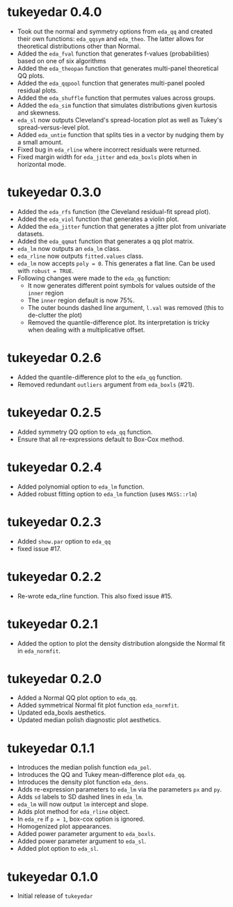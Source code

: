 # tukeyedar 0.4.0
*  Took out the normal and symmetry options from `eda_qq` and created their own functions:
   `eda_qqsym` and `eda_theo`. The latter allows for theoretical distributions other
   than Normal.
*  Added the `eda_fval` function that generates f-values (probabilities) based on one of six algorithms
*  Added the `eda_theopan` function that generates multi-panel theoretical QQ plots.
*  Added the `eda_qqpool` function that generates multi-panel pooled residual plots.
*  Added the `eda_shuffle` function that permutes values across groups.
*  Added the `eda_sim` function that simulates distributions given kurtosis and skewness.
*  `eda_sl` now outputs Cleveland's spread-location plot as well as Tukey's spread-versus-level plot.
*  Added `eda_untie` function that splits ties in a vector by nudging them by a small amount.
*  Fixed bug in `eda_rline` where incorrect residuals were returned.
*  Fixed margin width for `eda_jitter` and `eda_boxls` plots when in horizontal mode.

# tukeyedar 0.3.0
*  Added the `eda_rfs` function (the Cleveland residual-fit spread plot).
*  Added the `eda_viol` function that generates a violin plot.
*  Added the `eda_jitter` function that generates a jitter plot from univariate datasets.
*  Added the `eda_qqmat` function that generates a qq plot matrix.
* `eda_lm` now outputs an `eda_lm` class.
* `eda_rline` now outputs `fitted.values` class.
* `eda_lm` now accepts `poly = 0`. This generates a flat line. Can be used with `robust = TRUE`.
* Following changes were made to the `eda_qq` function:
     *  It now generates different point symbols for values outside of the `inner` region
     *  The `inner` region default is now 75%.
     *  The outer bounds dashed line argument, `l.val` was removed (this to de-clutter the plot)
     *  Removed the quantile-difference plot. Its interpretation is tricky when dealing with a multiplicative offset.  

# tukeyedar 0.2.6
* Added the quantile-difference plot to the `eda_qq` function.
* Removed redundant `outliers` argument from `eda_boxls` (#21).

# tukeyedar 0.2.5
* Added symmetry QQ option to `eda_qq` function.
* Ensure that all re-expressions default to Box-Cox method.

# tukeyedar 0.2.4
* Added polynomial option to `eda_lm` function.
* Added robust fitting option to `eda_lm` function (uses `MASS::rlm`)

# tukeyedar 0.2.3
* Added `show.par` option  to `eda_qq`
* fixed issue #17.

# tukeyedar 0.2.2
* Re-wrote eda_rline function. This also fixed issue #15.

# tukeyedar 0.2.1
* Added the option to plot the density distribution alongside the Normal fit in `eda_normfit`.

# tukeyedar 0.2.0
* Added a Normal QQ plot option to `eda_qq`.
* Added symmetrical Normal fit plot function `eda_normfit`.
* Updated eda_boxls aesthetics.
* Updated median polish diagnostic plot aesthetics.

# tukeyedar 0.1.1

* Introduces the median polish function `eda_pol`.
* Introduces the QQ and Tukey mean-difference plot `eda_qq`.
* Introduces the density plot function `eda_dens`.
* Adds re-expression parameters to `eda_lm` via the parameters `px` and `py`.
* Adds `sd` labels to SD dashed lines in `eda_lm`.
* `eda_lm` will now output `lm` intercept and slope.
* Adds plot method for `eda_rline` object.
* In `eda_re` if `p = 1`, box-cox option is ignored.
* Homogenized plot appearances.
* Added power parameter argument to `eda_boxls`.
* Added power parameter argument to `eda_sl`.
* Added plot option to `eda_sl`.

# tukeyedar 0.1.0

* Initial release of `tukeyedar`

